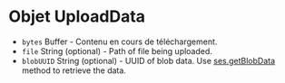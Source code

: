 # Objet UploadData

* `bytes` Buffer - Contenu en cours de téléchargement.
* `file` String (optional) - Path of file being uploaded.
* `blobUUID` String (optional) - UUID of blob data. Use [ses.getBlobData](../session.md#sesgetblobdataidentifier) method to retrieve the data.